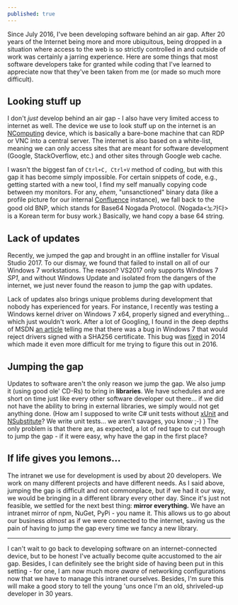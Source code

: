 ```yaml
---
published: true
---
```

Since July 2016, I've been developing software behind an air gap. After 20 years of the Internet being more and more ubiquitous, being dropped in a situation where access to the web is so strictly controlled in and outside of work was certainly a jarring experience. Here are some things that most software developers take for granted while coding that I've learned to appreciate now that they've been taken from me (or made so much more difficult).

## Looking stuff up
I don't _just_ develop behind an air gap - I also have very limited access to internet as well. The device we use to look stuff up on the internet is an [NComputing](https://www.ncomputing.com/) device, which is basically a bare-bone machine that can RDP or VNC into a central server. The internet is also based on a white-list, meaning we can only access sites that are meant for software development (Google, StackOverflow, etc.) and other sites through Google web cache.

I wasn't the biggest fan of `Ctrl+C, Ctrl+V` method of coding, but with this gap it has become simply impossible. For certain snippets of code, e.g., getting started with a new tool, I find my self manually copying code between my monitors. For any, *ehem*, "unsanctioned" binary data (like a profile picture for our internal [Confluence](https://www.atlassian.com/software/confluence) instance), we fall back to the good old BNP, which stands for Base64 Nogada Protocol. (Nogada<노가다> is a Korean term for busy work.) Basically, we hand copy a base 64 string.

## Lack of updates
Recently, we jumped the gap and brought in an offline installer for Visual Studio 2017. To our dismay, we found that failed to install on all of our Windows 7 workstations. The reason? VS2017 only supports Windows 7 _SP1_, and without Windows Update and isolated from the dangers of the internet, we just never found the reason to jump the gap with updates.

Lack of updates also brings unique problems during development that nobody has experienced for years. For instance, I recently was testing a Windows kernel driver on Windows 7 x64, properly signed and everything... which just wouldn't work. After a lot of Googling, I found in the deep depths of MSDN [an article](https://msdn.microsoft.com/en-us/windows/hardware/drivers/install/appendix-4--driver-signing-issues) telling me that there was a bug in Windows 7 that would reject drivers signed with a SHA256 certificate. This bug was [fixed](https://technet.microsoft.com/en-us/library/security/2949927.aspx) in 2014 which made it even more difficult for me trying to figure this out in 2016.

## Jumping the gap
Updates to software aren't the only reason we jump the gap. We also jump it (using good ole' CD-Rs) to bring in **libraries**. We have schedules and are short on time just like every other software developer out there... if we did not have the ability to bring in external libraries, we simply would not get anything done. (How am I supposed to write C# unit tests without [xUnit](https://xunit.github.io/) and [NSubstitute](http://nsubstitute.github.io/)? We write unit tests... we aren't savages, you know ;-) ) The only problem is that there are, as expected, a lot of red tape to cut through to jump the gap - if it were easy, why have the gap in the first place?

## If life gives you lemons...
The intranet we use for development is used by about 20 developers. We work on many different projects and have different needs. As I said above, jumping the gap is difficult and not commonplace, but if we had it our way, we would be bringing in a different library every other day. Since it's just not feasible, we settled for the next best thing: **mirror everything.** We have an intranet mirror of npm, NuGet, PyPi - you name it. This allows us to go about our business *almost* as if we were connected to the internet, saving us the pain of having to jump the gap every time we fancy a new library.

-----

I can't wait to go back to developing software on an internet-connected device, but to be honest I've actually become quite accustomed to the air gap. Besides, I can definitely see the bright side of having been put in this setting - for one, I am now much more *aware* of networking configurations now that we have to manage this intranet ourselves. Besides, I'm sure this will make a good story to tell the young 'uns once I'm an old, shriveled-up developer in 30 years.
